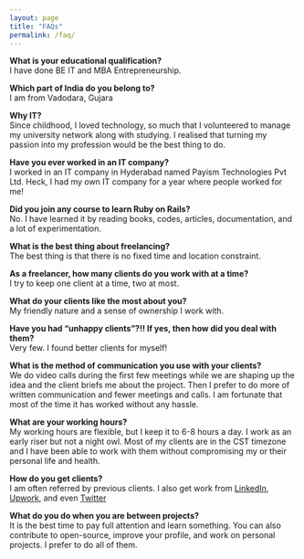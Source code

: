 ```yaml
---
layout: page
title: "FAQs"
permalink: /faq/
---
```

**What is your educational qualification?**  
I have done BE IT and MBA Entrepreneurship.

**Which part of India do you belong to?**  
I am from Vadodara, Gujara  

**Why IT?**  
Since childhood, I loved technology, so much that I volunteered to manage my university network along with studying. I realised that turning my passion into my profession would be the best thing to do.  

**Have you ever worked in an IT company?**  
I worked in an IT company in Hyderabad named Payism Technologies Pvt Ltd. Heck, I had my own IT company for a year where people worked for me!  

**Did you join any course to learn Ruby on Rails?**  
No. I have learned it by reading books, codes, articles, documentation, and a lot of experimentation.

**What is the best thing about freelancing?**  
The best thing is that there is no fixed time and location constraint.

**As a freelancer, how many clients do you work with at a time?**  
I try to keep one client at a time, two at most.

**What do your clients like the most about you?**  
My friendly nature and a sense of ownership I work with.

**Have you had “unhappy clients”?!! If yes, then how did you deal with them?**  
Very few. I found better clients for myself!

**What is the method of communication you use with your clients?**  
We do video calls during the first few meetings while we are shaping up the idea and the client
briefs me about the project. Then I prefer to do more of written communication and fewer meetings
and calls. I am fortunate that most of the time it has worked without any hassle.

**What are your working hours?**  
My working hours are flexible, but I keep it to 6-8 hours a day. I work as an early riser but not a
night owl. Most of my clients are in the CST timezone and I have been able to work with them
without compromising my or their personal life and health.

**How do you get clients?**  
I am often referred by previous clients. I also get work from [LinkedIn](https://www.linkedin.com/in/tannakartikey/), [Upwork](https://www.upwork.com/freelancers/~01393c9ea8f23bfff3), and even [Twitter](https://twitter.com/@tannakartikey)

**What do you do when you are between projects?**  
It is the best time to pay full attention and learn something. You can also contribute to open-source, improve your profile, and work on personal projects. I prefer to do all of them.

[comment]: <> (**How does your working envrionment look like?**)
[comment]: <> (**What is your biggest achievement?**)


